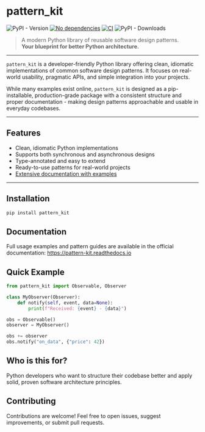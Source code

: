 # pattern_kit

![PyPI - Version](https://img.shields.io/pypi/v/pattern_kit) 
[![No dependencies](https://img.shields.io/badge/dependencies-none-brightgreen)](https://pypi.org/project/pattern_kit)
[![CI](https://github.com/rundef/pattern_kit/actions/workflows/ci.yml/badge.svg)](https://github.com/rundef/pattern_kit/actions/workflows/ci.yml)
![PyPI - Downloads](https://img.shields.io/pypi/dm/pattern_kit)


> A modern Python library of reusable software design patterns.  
> **Your blueprint for better Python architecture.**

---

`pattern_kit` is a developer-friendly Python library offering clean, idiomatic implementations of common software design patterns. It focuses on real-world usability, pragmatic APIs, and simple integration into your projects.

While many examples exist online, `pattern_kit` is designed as a pip-installable, production-grade package with a consistent structure and proper documentation - making design patterns approachable and usable in everyday codebases.

---

## Features

- Clean, idiomatic Python implementations
- Supports both synchronous and asynchronous designs
- Type-annotated and easy to extend
- Ready-to-use patterns for real-world projects
- [Extensive documentation with examples](https://pattern-kit.readthedocs.io)

---

## Installation

```bash
pip install pattern_kit
```

## Documentation

Full usage examples and pattern guides are available in the official documentation: https://pattern-kit.readthedocs.io

## Quick Example

```python
from pattern_kit import Observable, Observer

class MyObserver(Observer):
    def notify(self, event, data=None):
        print(f"Received: {event} - {data}")

obs = Observable()
observer = MyObserver()

obs += observer
obs.notify("on_data", {"price": 42})
```

## Who is this for?

Python developers who want to structure their codebase better and apply solid, proven software architecture principles.

## Contributing

Contributions are welcome! Feel free to open issues, suggest improvements, or submit pull requests.
